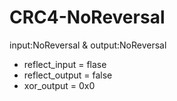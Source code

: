 # CRC4-NoReversal
input:NoReversal &amp; output:NoReversal


* reflect_input = flase
* reflect_output = false
* xor_output = 0x0
